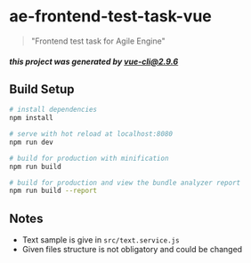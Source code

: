 # ae-frontend-test-task-vue

> \"Frontend test task for Agile Engine\"

##### this project was generated by vue-cli@2.9.6

## Build Setup

``` bash
# install dependencies
npm install

# serve with hot reload at localhost:8080
npm run dev

# build for production with minification
npm run build

# build for production and view the bundle analyzer report
npm run build --report
```

## Notes
+ Text sample is give in `src/text.service.js`
+ Given files structure is not obligatory and could be changed
